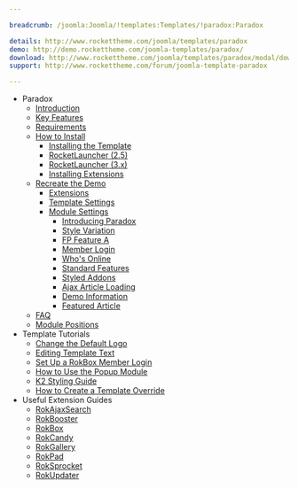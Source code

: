 ```yaml
---

breadcrumb: /joomla:Joomla/!templates:Templates/!paradox:Paradox

details: http://www.rockettheme.com/joomla/templates/paradox
demo: http://demo.rockettheme.com/joomla-templates/paradox/
download: http://www.rockettheme.com/joomla/templates/paradox/modal/downloads
support: http://www.rockettheme.com/forum/joomla-template-paradox

---
```


* Paradox
    * [Introduction]()
    * [Key Features](INDEX.md#key-features)
    * [Requirements](INDEX.md#requirements)
    * [How to Install](../../platform/templates.md#how-to-install)
        * [Installing the Template](../../platform/templates.md#how-to-install-a-joomla-template)
        * [RocketLauncher (2.5)](../../platform/install_joomla_25.md)
        * [RocketLauncher (3.x)](../../platform/install_joomla_3x.md)
        * [Installing Extensions](../../platform/extensions.md#how-to-install-an-extension)
    * [Recreate the Demo](demo.md)
        * [Extensions](demo.md#recommended-extensions)
        * [Template Settings](demo_override.md)
        * [Module Settings](demo.md#module-settings)
            * [Introducing Paradox](demo_module_1.md)
            * [Style Variation](demo_module_2.md)
            * [FP Feature A](demo_module_3.md)
            * [Member Login](demo_module_4.md)
            * [Who's Online](demo_module_5.md)
            * [Standard Features](demo_module_6.md)
            * [Styled Addons](demo_module_7.md)
            * [Ajax Article Loading](demo_module_8.md)
            * [Demo Information](demo_module_9.md)
            * [Featured Article](demo_module_10.md)
    * [FAQ](faq.md)
    * [Module Positions](positions.md)
* Template Tutorials
    * [Change the Default Logo](../../basic/how_to_edit_the_logo.md)
    * [Editing Template Text](../../basic/how_to_edit_template_text.md)
    * [Set Up a RokBox Member Login](../../basic/how_to_set_up_a_rokbox_member_login.md)
    * [How to Use the Popup Module](../../basic/how_to_use_popup_module.md)
    * [K2 Styling Guide](../../basic/k2_styling_guide.md)
    * [How to Create a Template Override](../../basic/how_to_create_a_template_override.md)
* Useful Extension Guides
    * [RokAjaxSearch](../../extensions/rokajaxsearch/)
    * [RokBooster](../../extensions/rokbooster/)
    * [RokBox](../../extensions/rokbox/)
    * [RokCandy](../../extensions/rokcandy)
    * [RokGallery](../../extensions/rokgallery/)
    * [RokPad](../../extensions/rokpad/)
    * [RokSprocket](../../extensions/roksprocket/)
    * [RokUpdater](../../extensions/rokupdater/)